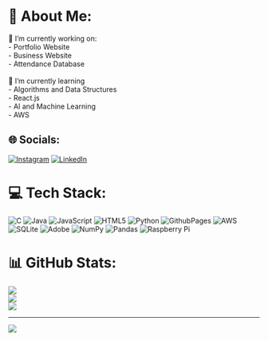 # 💫 About Me:
🔭 I’m currently working on:<br>       -  Portfolio Website<br>       -  Business Website<br>       -  Attendance Database<br><br>🌱 I’m currently learning<br>       - Algorithms and Data Structures<br>       - React.js<br>       - AI and Machine Learning<br>       - AWS<br>


## 🌐 Socials:
[![Instagram](https://img.shields.io/badge/Instagram-%23E4405F.svg?logo=Instagram&logoColor=white)](https://instagram.com/braydenbartelds) [![LinkedIn](https://img.shields.io/badge/LinkedIn-%230077B5.svg?logo=linkedin&logoColor=white)](https://linkedin.com/in/BraydenBartelds) 

# 💻 Tech Stack:
![C](https://img.shields.io/badge/c-%2300599C.svg?style=for-the-badge&logo=c&logoColor=white) ![Java](https://img.shields.io/badge/java-%23ED8B00.svg?style=for-the-badge&logo=openjdk&logoColor=white) ![JavaScript](https://img.shields.io/badge/javascript-%23323330.svg?style=for-the-badge&logo=javascript&logoColor=%23F7DF1E) ![HTML5](https://img.shields.io/badge/html5-%23E34F26.svg?style=for-the-badge&logo=html5&logoColor=white) ![Python](https://img.shields.io/badge/python-3670A0?style=for-the-badge&logo=python&logoColor=ffdd54) ![GithubPages](https://img.shields.io/badge/github%20pages-121013?style=for-the-badge&logo=github&logoColor=white) ![AWS](https://img.shields.io/badge/AWS-%23FF9900.svg?style=for-the-badge&logo=amazon-aws&logoColor=white) ![SQLite](https://img.shields.io/badge/sqlite-%2307405e.svg?style=for-the-badge&logo=sqlite&logoColor=white) ![Adobe](https://img.shields.io/badge/adobe-%23FF0000.svg?style=for-the-badge&logo=adobe&logoColor=white) ![NumPy](https://img.shields.io/badge/numpy-%23013243.svg?style=for-the-badge&logo=numpy&logoColor=white) ![Pandas](https://img.shields.io/badge/pandas-%23150458.svg?style=for-the-badge&logo=pandas&logoColor=white) ![Raspberry Pi](https://img.shields.io/badge/-RaspberryPi-C51A4A?style=for-the-badge&logo=Raspberry-Pi)
# 📊 GitHub Stats:
![](https://github-readme-stats.vercel.app/api?username=braydenmcb&theme=bear&hide_border=false&include_all_commits=false&count_private=false)<br/>
![](https://github-readme-streak-stats.herokuapp.com/?user=braydenmcb&theme=bear&hide_border=false)<br/>
![](https://github-readme-stats.vercel.app/api/top-langs/?username=braydenmcb&theme=bear&hide_border=false&include_all_commits=false&count_private=false&layout=compact)

---
[![](https://visitcount.itsvg.in/api?id=braydenmcb&icon=0&color=0)](https://visitcount.itsvg.in)

<!-- Proudly created with GPRM ( https://gprm.itsvg.in ) -->
